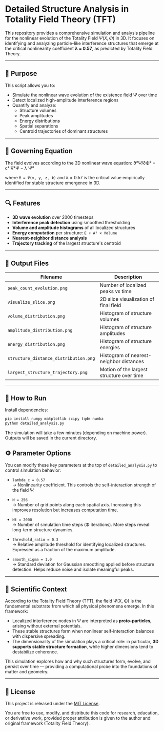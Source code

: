 # Detailed Structure Analysis in Totality Field Theory (TFT)

This repository provides a comprehensive simulation and analysis pipeline for the nonlinear evolution of the Totality Field $\Psi(X, \Phi)$ in 3D. It focuses on identifying and analyzing particle-like interference structures that emerge at the critical nonlinearity coefficient **λ = 0.57**, as predicted by Totality Field Theory.

---

## 📌 Purpose

This script allows you to:

- Simulate the nonlinear wave evolution of the existence field Ψ over time
- Detect localized high-amplitude interference regions
- Quantify and analyze:
  - Structure volumes
  - Peak amplitudes
  - Energy distributions
  - Spatial separations
  - Centroid trajectories of dominant structures

---

## 🧪 Governing Equation

The field evolves according to the 3D nonlinear wave equation:
∂²Ψ/∂Φ² = c² ∇²Ψ − λ Ψ³

where `Ψ = Ψ(x, y, z, Φ)` and λ = 0.57 is the critical value empirically identified for stable structure emergence in 3D.

---

## 🔍 Features

- **3D wave evolution** over 2000 timesteps
- **Interference peak detection** using smoothed thresholding
- **Volume and amplitude histograms** of all localized structures
- **Energy computation** per structure: `E ∝ A² × Volume`
- **Nearest-neighbor distance analysis**
- **Trajectory tracking** of the largest structure's centroid

---

## 📂 Output Files

| Filename | Description |
|----------|-------------|
| `peak_count_evolution.png` | Number of localized peaks vs time |
| `visualize_slice.png` | 2D slice visualization of final field |
| `volume_distribution.png` | Histogram of structure volumes |
| `amplitude_distribution.png` | Histogram of structure amplitudes |
| `energy_distribution.png` | Histogram of structure energies |
| `structure_distance_distribution.png` | Histogram of nearest-neighbor distances |
| `largest_structure_trajectory.png` | Motion of the largest structure over time |

---

## 🚀 How to Run

Install dependencies:

```bash
pip install numpy matplotlib scipy tqdm numba
python detailed_analysis.py
```
The simulation will take a few minutes (depending on machine power). Outputs will be saved in the current directory.

## ⚙️ Parameter Options

You can modify these key parameters at the top of `detailed_analysis.py` to control simulation behavior:

- `lambda_c = 0.57`  
  → Nonlinearity coefficient. This controls the self-interaction strength of the field Ψ.

- `N = 256`  
  → Number of grid points along each spatial axis. Increasing this improves resolution but increases computation time.

- `Nt = 2000`  
  → Number of simulation time steps (Φ iterations). More steps reveal long-term structure dynamics.

- `threshold_ratio = 0.3`  
  → Relative amplitude threshold for identifying localized structures. Expressed as a fraction of the maximum amplitude.

- `smooth_sigma = 1.0`  
  → Standard deviation for Gaussian smoothing applied before structure detection. Helps reduce noise and isolate meaningful peaks.

---

## 🧠 Scientific Context

According to the Totality Field Theory (TFT), the field Ψ(X, Φ) is the fundamental substrate from which all physical phenomena emerge. In this framework:

- Localized interference nodes in Ψ are interpreted as **proto-particles**, arising without external potentials.
- These stable structures form when nonlinear self-interaction balances with dispersive spreading.
- The dimensionality of the simulation plays a critical role: in particular, **3D supports stable structure formation**, while higher dimensions tend to destabilize coherence.

This simulation explores how and why such structures form, evolve, and persist over time — providing a computational probe into the foundations of matter and geometry.

---

## 📝 License

This project is released under the [MIT License](https://en.wikipedia.org/wiki/MIT_License).

You are free to use, modify, and distribute this code for research, education, or derivative work, provided proper attribution is given to the author and original framework (Totality Field Theory).


